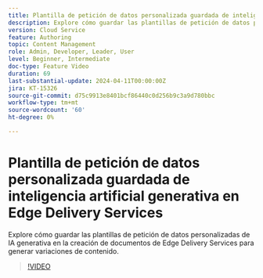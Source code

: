 ```yaml
---
title: Plantilla de petición de datos personalizada guardada de inteligencia artificial generativa en Edge Delivery Services
description: Explore cómo guardar las plantillas de petición de datos personalizadas de IA generativa en la creación de documentos de Edge Delivery Services para generar variaciones de contenido.
version: Cloud Service
feature: Authoring
topic: Content Management
role: Admin, Developer, Leader, User
level: Beginner, Intermediate
doc-type: Feature Video
duration: 69
last-substantial-update: 2024-04-11T00:00:00Z
jira: KT-15326
source-git-commit: d75c9913e8401bcf86440c0d256b9c3a9d780bbc
workflow-type: tm+mt
source-wordcount: '60'
ht-degree: 0%

---
```



# Plantilla de petición de datos personalizada guardada de inteligencia artificial generativa en Edge Delivery Services

Explore cómo guardar las plantillas de petición de datos personalizadas de IA generativa en la creación de documentos de Edge Delivery Services para generar variaciones de contenido.

>[!VIDEO](https://video.tv.adobe.com/v/3428317/?learn=on)
